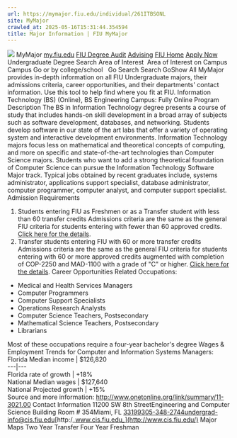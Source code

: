 ```yaml
---
url: https://mymajor.fiu.edu/individual/261ITBSONL
site: MyMajor
crawled_at: 2025-05-16T15:31:44.354594
title: Major Information | FIU MyMajor
---
```


![](https://mymajor.fiu.edu/assets/logo-T4VPR2BI.png)
MyMajor
[my.fiu.edu](https://my.fiu.edu/)
[FIU Degree Audit](https://dasa.fiu.edu/all-departments/advising/panther-success-hub/panther-degree-audit/)
[Advising](https://advising.fiu.edu)
[FIU Home](https://www.fiu.edu/)
[Apply Now](https://admissions.fiu.edu/)
Undergraduate Degree Search
Area of Interest
​
Area of Interest
on
Campus
​
Campus
Go
or by college/school
​
​
Go
Search
Search
GoShow All
MyMajor provides in-depth information on all FIU Undergraduate majors, their admissions criteria, career opportunities, and their departments' contact information. Use this tool to help find where you fit at FIU.
Information Technology (BS) (Online),
BS
Engineering
Campus:
Fully Online
Program Description
The BS in Information Technology degree presents a course of study that includes hands-on skill development in a broad array of subjects such as software development, databases, and networking. Students develop software in our state of the art labs that offer a variety of operating system and interactive development environments. Information Technology majors focus less on mathematical and theoretical concepts of computing, and more on specific and state-of-the-art technologies than Computer Science majors. Students who want to add a strong theoretical foundation of Computer Science can pursue the Information Technology Software Major track. Typical jobs obtained by recent graduates include, systems administrator, applications support specialist, database administrator, computer programmer, computer analyst, and computer support specialist.
Admission Requirements
1. Students entering FIU as Freshmen or as a Transfer student with less than 60 transfer credits
Admissions criteria are the same as the general FIU criteria for students entering with fewer than 60 approved credits. [Click here for the details](http://admissions.fiu.edu/apply/freshman/).
2. Transfer students entering FIU with 60 or more transfer credits
Admissions criteria are the same as the general FIU criteria for students entering with 60 or more approved credits augmented with completion of COP-2250 and MAD-1100 with a grade of "C" or higher. [Click here for the details](http://admissions.fiu.edu/apply/transfer/).
Career Opportunities
Related Occupations:
  * Medical and Health Services Managers
  * Computer Programmers
  * Computer Support Specialists
  * Operations Research Analysts
  * Computer Science Teachers, Postsecondary
  * Mathematical Science Teachers, Postsecondary
  * Librarians


Most of these occupations require a four-year bachelor's degree
Wages & Employment Trends for Computer and Information Systems Managers:
Florida Median income | $126,820  
---|---  
Florida rate of growth | +18%  
National Median wages | $127,640  
National Projected growth | +15%  
Source and more information: <http://www.onetonline.org/link/summary/11-3021.00>
Contact Information
11200 SW 8th StreetEngineering and Computer Science Building Room # 354Miami, FL 33199305-348-2744undergrad-info@cis.fiu.edu[http:/_www.cis.fiu.edu_](http://www.cis.fiu.edu/)
Major Maps
Two Year Transfer
Four Year Freshman
